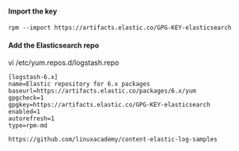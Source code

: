 #### Import the key
```
rpm --import https://artifacts.elastic.co/GPG-KEY-elasticsearch
```

#### Add the Elasticsearch repo
vi /etc/yum.repos.d/logstash.repo
```
[logstash-6.x]
name=Elastic repository for 6.x packages
baseurl=https://artifacts.elastic.co/packages/6.x/yum
gpgcheck=1
gpgkey=https://artifacts.elastic.co/GPG-KEY-elasticsearch
enabled=1
autorefresh=1
type=rpm-md
```

```
https://github.com/linuxacademy/content-elastic-log-samples
```
